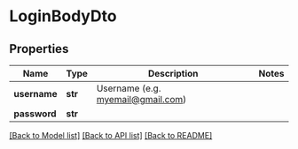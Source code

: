 # LoginBodyDto


## Properties
Name | Type | Description | Notes
------------ | ------------- | ------------- | -------------
**username** | **str** | Username (e.g. myemail@gmail.com) | 
**password** | **str** |  | 

[[Back to Model list]](../README.md#documentation-for-models) [[Back to API list]](../README.md#documentation-for-api-endpoints) [[Back to README]](../README.md)


